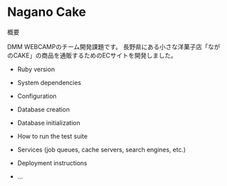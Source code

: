 # Nagano Cake

概要

DMM WEBCAMPのチーム開発課題です。 長野県にある小さな洋菓子店「ながのCAKE」の商品を通販するためのECサイトを開発しました。

* Ruby version

* System dependencies

* Configuration

* Database creation

* Database initialization

* How to run the test suite

* Services (job queues, cache servers, search engines, etc.)

* Deployment instructions

* ...
